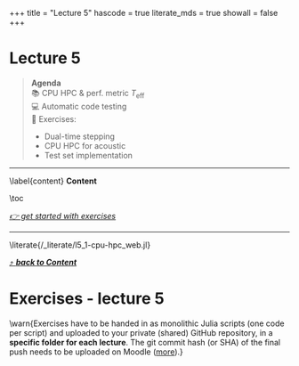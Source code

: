 +++
title = "Lecture 5"
hascode = true
literate_mds = true
showall = false
+++

# Lecture 5

> **Agenda**\
> :books: CPU HPC \& perf. metric $T_\mathrm{eff}$\
> :computer: Automatic code testing\
> :construction: Exercises:
> - Dual-time stepping
> - CPU HPC for acoustic
> - Test set implementation

--- 

\label{content}
**Content**

\toc

[_👉 get started with exercises_](#exercises_-_lecture_5)

---

\literate{/_literate/l5_1-cpu-hpc_web.jl}

[⤴ _**back to Content**_](#content)


# Exercises - lecture 5

\warn{Exercises have to be handed in as monolithic Julia scripts (one code per script) and uploaded to your private (shared) GitHub repository, in a **specific folder for each lecture**. The git commit hash (or SHA) of the final push needs to be uploaded on Moodle ([more](/homework)).}

<!-- \literate{/_literate/lecture4_ex1_web.jl}

[⤴ _**back to Content**_](#content)

---

\literate{/_literate/lecture4_ex2_web.jl}

[⤴ _**back to Content**_](#content)

 -->
